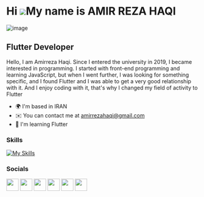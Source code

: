 Hi ![](https://user-images.githubusercontent.com/18350557/176309783-0785949b-9127-417c-8b55-ab5a4333674e.gif)My name is AMIR REZA HAQI
======================================================================================================================================
![image](https://user-images.githubusercontent.com/88787993/223363376-77adea7f-aa81-4c34-aee1-4d708098c83f.png)


Flutter Developer
-----------------

Hello, I am Amirreza Haqi. Since I entered the university in 2019, I became interested in programming. I started with front-end programming and learning JavaScript, but when I went further, I was looking for something specific, and I found Flutter and I was able to get a very good relationship with it. And I enjoy coding with it, that's why I changed my field of activity to Flutter

* 🌍  I'm based in IRAN
* ✉️  You can contact me at [amirrezahaqi@gmail.com](mailto:amirrezahaqi@gmail.com)
* 🧠  I'm learning Flutter

### Skills

[![My Skills](https://skillicons.dev/icons?i=dart,flutter,vscode,androidstudio,firebase,git,postman,html,css,wordpress,xd,figma&perline=12)](https://skillicons.dev)

### Socials

<p align="left"> <a href="https://discord.com/users/amirrezahaqi" target="_blank" rel="noreferrer"><img src="https://raw.githubusercontent.com/danielcranney/readme-generator/main/public/icons/socials/discord.svg" width="32" height="32" /></a> <a href="https://www.github.com/amirrezahaqi" target="_blank" rel="noreferrer"><img src="https://raw.githubusercontent.com/danielcranney/readme-generator/main/public/icons/socials/github.svg" width="32" height="32" /></a> <a href="http://www.instagram.com/amirrezahaqi" target="_blank" rel="noreferrer"><img src="https://raw.githubusercontent.com/danielcranney/readme-generator/main/public/icons/socials/instagram.svg" width="32" height="32" /></a> <a href="https://www.linkedin.com/in/amirrezahaqi" target="_blank" rel="noreferrer"><img src="https://raw.githubusercontent.com/danielcranney/readme-generator/main/public/icons/socials/linkedin.svg" width="32" height="32" /></a> <a href="https://www.stackoverflow.com/users/21347966/amirrezahaqi" target="_blank" rel="noreferrer"><img src="https://raw.githubusercontent.com/danielcranney/readme-generator/main/public/icons/socials/stackoverflow.svg" width="32" height="32" /></a> <a href="https://www.twitter.com/amirrezahaqi" target="_blank" rel="noreferrer"><img src="https://raw.githubusercontent.com/danielcranney/readme-generator/main/public/icons/socials/twitter.svg" width="32" height="32" /></a></p>




